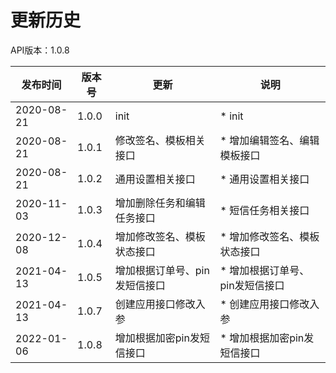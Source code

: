# 更新历史 #
API版本：1.0.8

|发布时间|版本号|更新|说明|
|---|---|---|---|
|2020-08-21   |1.0.0   |init       | * init
|2020-08-21   |1.0.1   |修改签名、模板相关接口       | * 增加编辑签名、编辑模板接口
|2020-08-21   |1.0.2   |通用设置相关接口       | * 通用设置相关接口
|2020-11-03   |1.0.3   |增加删除任务和编辑任务接口       | * 短信任务相关接口
|2020-12-08   |1.0.4   |增加修改签名、模板状态接口       | * 增加修改签名、模板状态接口 
|2021-04-13   |1.0.5   |增加根据订单号、pin发短信接口       | * 增加根据订单号、pin发短信接口 
|2021-04-13   |1.0.7   |创建应用接口修改入参       | * 创建应用接口修改入参 
|2022-01-06   |1.0.8   |增加根据加密pin发短信接口       | * 增加根据加密pin发短信接口  
